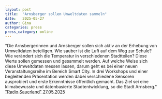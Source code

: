 ```yaml
---
layout: post
title:  "Arnsberger sollen Umweltdaten sammeln"
date:   2025-05-27
author: Gina
categories: press
press_category: online
---
```

"Die Arnsbergerinnen und Arnsberger sollen sich aktiv an der Erhebung von Umweltdaten beteiligen. Wie sauber ist die Luft auf dem Weg zur Schule? Wie verändert sich die Temperatur in verschiedenen Stadtteilen? Diese Werte sollen gemessen und gesammelt werden. Auf welche Weise sich diese Umweltdaten messen lassen, darum geht es bei einer neuen Veranstaltungsreihe im Bereich Smart City. In drei Workshops und einer begleitenden Präsentation werden dabei verschiedene Sensoren ausprobiert und erste Erkenntnisse öffentlich gemacht. Das Ziel sei eine klimabewusste und datenbasierte Stadtentwicklung, so die Stadt Arnsberg."
<a href="https://www.radiosauerland.de/artikel/arnsberger-sollen-umweltdaten-sammeln-2336887.html" target="_blank">"Radio Sauerland" 27.05.2025</a>
